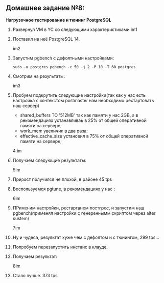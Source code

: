 ## **Домашнее задание №8:**
**Нагрузочное тестирование и тюнинг PostgreSQL**
1.  Развернул VM в YC со следующими характеристиками
    im1
2.  Поставил на неё PostgreSQL 14.
    
    im2
3.  Запустим pgbench с дефолтными настройками:
    ```
    sudo -u postgres pgbench -c 50 -j 2 -P 10 -T 60 postgres
    ```
4. Смотрим на результаты:
    
    im3
5. Пробуем подкрутить следующие настройки(так как у нас есть настройка с контекстом postmaster нам необходимо рестартовать наш сервер)
    -   shared_buffers TO '512MB' так как памяти у нас 2GB, а в рекомендациях устанавливаь в 25% от общей оперативной памяти на сервере;
    -   work_mem увеличил в два раза;
    -   effective_cache_size установил в 75% от общей оперативной памяти на сервере;
    
    4.im
6. Получаем следующие результаты:
    
    5im
7. Прирост получился не плохой, в районе 45 tps
8. Воспользуемся pgtune, в рекомендациях у нас :
    
    6im
9. ПРименим настройки, рестартанем постгрес, и запустим наш pgbench(применял настройки с генереннымм скриптом через alter sustem)
    
    7im
10. Ну и чудеса, результат хуже чем с дефолтом и с тюнингом, 299 tps...
11. Попробуем перезапустить инстанс в клауде.
12. Получаем результат:

    8im

13. Стало лучше.  373 tps
